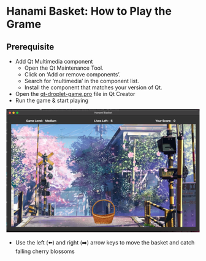 # Hanami Basket: How to Play the Grame

## Prerequisite

- Add Qt Multimedia component
  - Open the Qt Maintenance Tool.
  - Click on ‘Add or remove components’.
  - Search for ‘multimedia’ in the component list.
  - Install the component that matches your version of Qt.
- Open the [qt-droplet-game.pro](qt-droplet-game.pro) file in Qt Creator
- Run the game & start playing

![](demo_screenshot.png)

- Use the left (⬅️) and right (➡️) arrow keys to move the basket and catch falling cherry blossoms

